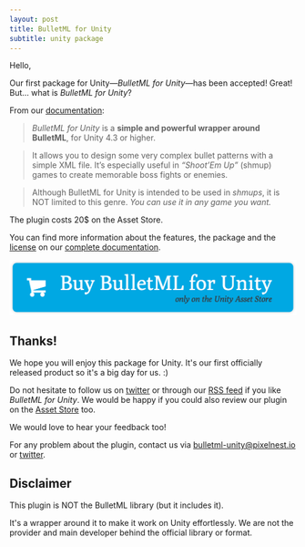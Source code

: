 ```yaml
---
layout: post
title: BulletML for Unity
subtitle: unity package
---
```


Hello,

Our first package for Unity—_BulletML for Unity_—has been accepted! Great! But… what is _BulletML for Unity_?

From our [documentation][bulletml]:

> _BulletML for Unity_ is a **simple and powerful wrapper around BulletML**, for Unity 4.3 or higher.

> It allows you to design some very complex bullet patterns with a simple XML file. It’s especially useful in _“Shoot’Em Up”_ (shmup) games to create memorable boss fights or enemies.

> Although BulletML for Unity is intended to be used in _shmups_, it is NOT limited to this genre. _You can use it in any game you want._

The plugin costs 20$ on the Asset Store.

You can find more information about the features, the package and the [license][bulletml_license] on our [complete documentation][bulletml].

<a href="http://bulletml-for-unity.pixelnest.io/">
  <img
    src="../work/bulletml-for-unity/-img/buy.png"
    class="intent-button intent-button--bulletml"
    alt="Buy BulletML for Unity"
    title="Buy BulletML for Unity"
  />
</a>

## Thanks!

We hope you will enjoy this package for Unity. It's our first officially released product so it's a big day for us. :)

Do not hesitate to follow us on [twitter][twitter] or through our [RSS feed](http://feedpress.me/pixelnest) if you like _BulletML for Unity_. We would be happy if you could also review our plugin on the [Asset Store](https://www.assetstore.unity3d.com/#/content/16206#reviewBox) too.

We would love to hear your feedback too!

For any problem about the plugin, contact us via [bulletml-unity@pixelnest.io][bulletml_support] or [twitter][twitter].

## Disclaimer

This plugin is NOT the BulletML library (but it includes it).

It's a wrapper around it to make it work on Unity effortlessly. We are not the provider and main developer behind the official library or format.


[bulletml]: /work/bulletml-for-unity/
[bulletml_license]: /work/bulletml-for-unity/package-and-license/
[bulletml_support]: mailto:bulletml-unity@pixelnest.io

[buy]: http://bulletml-for-unity.pixelnest.io/
[twitter]: https://twitter.com/pixelnest
